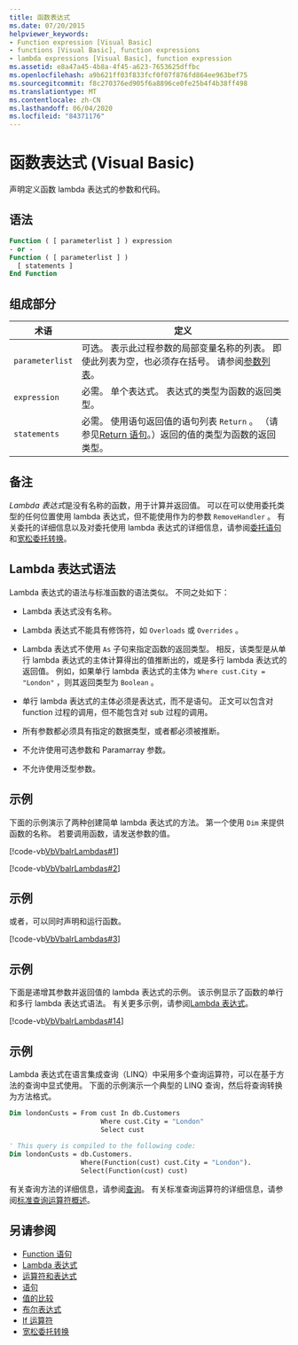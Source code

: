 ```yaml
---
title: 函数表达式
ms.date: 07/20/2015
helpviewer_keywords:
- Function expression [Visual Basic]
- functions [Visual Basic], function expressions
- lambda expressions [Visual Basic], function expression
ms.assetid: e8a47a45-4b8a-4f45-a623-7653625dffbc
ms.openlocfilehash: a9b621ff03f833fcf0f07f876fd864ee963bef75
ms.sourcegitcommit: f8c270376ed905f6a8896ce0fe25b4f4b38ff498
ms.translationtype: MT
ms.contentlocale: zh-CN
ms.lasthandoff: 06/04/2020
ms.locfileid: "84371176"
---
```

# <a name="function-expression-visual-basic"></a>函数表达式 (Visual Basic)
声明定义函数 lambda 表达式的参数和代码。  
  
## <a name="syntax"></a>语法  
  
```vb  
Function ( [ parameterlist ] ) expression  
- or -  
Function ( [ parameterlist ] )  
  [ statements ]  
End Function  
```  
  
## <a name="parts"></a>组成部分  
  
|术语|定义|  
|---|---|  
|`parameterlist`|可选。 表示此过程参数的局部变量名称的列表。 即使此列表为空，也必须存在括号。 请参阅[参数列表](../statements/parameter-list.md)。|  
|`expression`|必需。 单个表达式。 表达式的类型为函数的返回类型。|  
|`statements`|必需。 使用语句返回值的语句列表 `Return` 。 （请参见[Return 语句](../statements/return-statement.md)。）返回的值的类型为函数的返回类型。|  
  
## <a name="remarks"></a>备注  
 *Lambda 表达式*是没有名称的函数，用于计算并返回值。 可以在可以使用委托类型的任何位置使用 lambda 表达式，但不能使用作为的参数 `RemoveHandler` 。 有关委托的详细信息以及对委托使用 lambda 表达式的详细信息，请参阅[委托语句](../statements/delegate-statement.md)和[宽松委托转换](../../programming-guide/language-features/delegates/relaxed-delegate-conversion.md)。  
  
## <a name="lambda-expression-syntax"></a>Lambda 表达式语法  
 Lambda 表达式的语法与标准函数的语法类似。 不同之处如下：  
  
- Lambda 表达式没有名称。  
  
- Lambda 表达式不能具有修饰符，如 `Overloads` 或 `Overrides` 。  
  
- Lambda 表达式不使用 `As` 子句来指定函数的返回类型。 相反，该类型是从单行 lambda 表达式的主体计算得出的值推断出的，或是多行 lambda 表达式的返回值。 例如，如果单行 lambda 表达式的主体为 `Where cust.City = "London"` ，则其返回类型为 `Boolean` 。  
  
- 单行 lambda 表达式的主体必须是表达式，而不是语句。 正文可以包含对 function 过程的调用，但不能包含对 sub 过程的调用。  
  
- 所有参数都必须具有指定的数据类型，或者都必须被推断。  
  
- 不允许使用可选参数和 Paramarray 参数。  
  
- 不允许使用泛型参数。  
  
## <a name="example"></a>示例  
 下面的示例演示了两种创建简单 lambda 表达式的方法。 第一个使用 `Dim` 来提供函数的名称。 若要调用函数，请发送参数的值。  
  
 [!code-vb[VbVbalrLambdas#1](~/samples/snippets/visualbasic/VS_Snippets_VBCSharp/VbVbalrLambdas/VB/Class1.vb#1)]  
  
 [!code-vb[VbVbalrLambdas#2](~/samples/snippets/visualbasic/VS_Snippets_VBCSharp/VbVbalrLambdas/VB/Class1.vb#2)]  
  
## <a name="example"></a>示例  
 或者，可以同时声明和运行函数。  
  
 [!code-vb[VbVbalrLambdas#3](~/samples/snippets/visualbasic/VS_Snippets_VBCSharp/VbVbalrLambdas/VB/Class1.vb#3)]  
  
## <a name="example"></a>示例  
 下面是递增其参数并返回值的 lambda 表达式的示例。 该示例显示了函数的单行和多行 lambda 表达式语法。 有关更多示例，请参阅[Lambda 表达式](../../programming-guide/language-features/procedures/lambda-expressions.md)。  
  
 [!code-vb[VbVbalrLambdas#14](~/samples/snippets/visualbasic/VS_Snippets_VBCSharp/VbVbalrLambdas/VB/Class1.vb#14)]  
  
## <a name="example"></a>示例  
 Lambda 表达式在语言集成查询（LINQ）中采用多个查询运算符，可以在基于方法的查询中显式使用。 下面的示例演示一个典型的 LINQ 查询，然后将查询转换为方法格式。  
  
```vb  
Dim londonCusts = From cust In db.Customers  
                       Where cust.City = "London"  
                       Select cust  
  
' This query is compiled to the following code:  
Dim londonCusts = db.Customers.  
                  Where(Function(cust) cust.City = "London").  
                  Select(Function(cust) cust)  
```  
  
 有关查询方法的详细信息，请参阅[查询](../queries/index.md)。 有关标准查询运算符的详细信息，请参阅[标准查询运算符概述](../../programming-guide/concepts/linq/standard-query-operators-overview.md)。  
  
## <a name="see-also"></a>另请参阅

- [Function 语句](../statements/function-statement.md)
- [Lambda 表达式](../../programming-guide/language-features/procedures/lambda-expressions.md)
- [运算符和表达式](../../programming-guide/language-features/operators-and-expressions/index.md)
- [语句](../../programming-guide/language-features/statements.md)
- [值的比较](../../programming-guide/language-features/operators-and-expressions/value-comparisons.md)
- [布尔表达式](../../programming-guide/language-features/operators-and-expressions/boolean-expressions.md)
- [If 运算符](if-operator.md)
- [宽松委托转换](../../programming-guide/language-features/delegates/relaxed-delegate-conversion.md)
